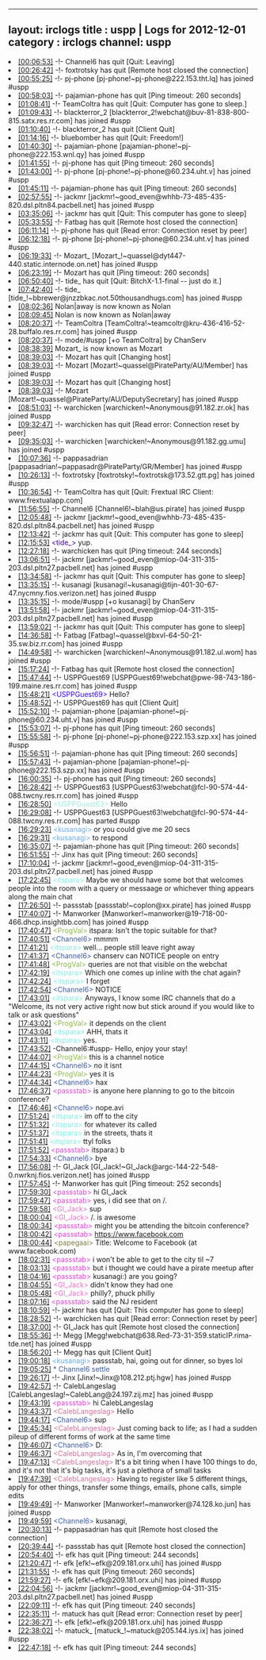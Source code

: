 
---
layout: irclogs
title : uspp | Logs for 2012-12-01
category : irclogs
channel: uspp
---
<li class="logitem"><a href="#00:06:53" name="00:06:53" class="time">[00:06:53]</a> -!- <span class="quit">Channel6</span> has quit [Quit: Leaving] </li>
<li class="logitem"><a href="#00:26:42" name="00:26:42" class="time">[00:26:42]</a> -!- <span class="quit">foxtrotsky</span> has quit [Remote host closed the connection] </li>
<li class="logitem"><a href="#00:55:25" name="00:55:25" class="time">[00:55:25]</a> -!- <span class="join">pj-phone</span> [pj-phone!~pj-phone@222.153.tht.lq] has joined #uspp </li>
<li class="logitem"><a href="#00:58:03" name="00:58:03" class="time">[00:58:03]</a> -!- <span class="quit">pajamian-phone</span> has quit [Ping timeout: 260 seconds] </li>
<li class="logitem"><a href="#01:08:41" name="01:08:41" class="time">[01:08:41]</a> -!- <span class="quit">TeamColtra</span> has quit [Quit: Computer has gone to sleep.] </li>
<li class="logitem"><a href="#01:09:43" name="01:09:43" class="time">[01:09:43]</a> -!- <span class="join">blackterror_2</span> [blackterror_2!webchat@buv-81-838-800-815.satx.res.rr.com] has joined #uspp </li>
<li class="logitem"><a href="#01:10:40" name="01:10:40" class="time">[01:10:40]</a> -!- <span class="quit">blackterror_2</span> has quit [Client Quit] </li>
<li class="logitem"><a href="#01:14:16" name="01:14:16" class="time">[01:14:16]</a> -!- <span class="quit">bluebomber</span> has quit [Quit: Freedom!] </li>
<li class="logitem"><a href="#01:40:30" name="01:40:30" class="time">[01:40:30]</a> -!- <span class="join">pajamian-phone</span> [pajamian-phone!~pj-phone@222.153.wnl.qy] has joined #uspp </li>
<li class="logitem"><a href="#01:41:55" name="01:41:55" class="time">[01:41:55]</a> -!- <span class="quit">pj-phone</span> has quit [Ping timeout: 260 seconds] </li>
<li class="logitem"><a href="#01:43:00" name="01:43:00" class="time">[01:43:00]</a> -!- <span class="join">pj-phone</span> [pj-phone!~pj-phone@60.234.uht.v] has joined #uspp </li>
<li class="logitem"><a href="#01:45:11" name="01:45:11" class="time">[01:45:11]</a> -!- <span class="quit">pajamian-phone</span> has quit [Ping timeout: 260 seconds] </li>
<li class="logitem"><a href="#02:57:55" name="02:57:55" class="time">[02:57:55]</a> -!- <span class="join">jackmr</span> [jackmr!~good_even@whhb-73-485-435-820.dsl.pltn84.pacbell.net] has joined #uspp </li>
<li class="logitem"><a href="#03:35:06" name="03:35:06" class="time">[03:35:06]</a> -!- <span class="quit">jackmr</span> has quit [Quit: This computer has gone to sleep] </li>
<li class="logitem"><a href="#05:33:55" name="05:33:55" class="time">[05:33:55]</a> -!- <span class="quit">Fatbag</span> has quit [Remote host closed the connection] </li>
<li class="logitem"><a href="#06:11:14" name="06:11:14" class="time">[06:11:14]</a> -!- <span class="quit">pj-phone</span> has quit [Read error: Connection reset by peer] </li>
<li class="logitem"><a href="#06:12:18" name="06:12:18" class="time">[06:12:18]</a> -!- <span class="join">pj-phone</span> [pj-phone!~pj-phone@60.234.uht.v] has joined #uspp </li>
<li class="logitem"><a href="#06:19:33" name="06:19:33" class="time">[06:19:33]</a> -!- <span class="join">Mozart_</span> [Mozart_!~quassel@dyt447-440.static.internode.on.net] has joined #uspp </li>
<li class="logitem"><a href="#06:23:19" name="06:23:19" class="time">[06:23:19]</a> -!- <span class="quit">Mozart</span> has quit [Ping timeout: 260 seconds] </li>
<li class="logitem"><a href="#06:50:40" name="06:50:40" class="time">[06:50:40]</a> -!- <span class="quit">tide_</span> has quit [Quit: BitchX-1.1-final -- just do it.] </li>
<li class="logitem"><a href="#07:42:40" name="07:42:40" class="time">[07:42:40]</a> -!- <span class="join">tide_</span> [tide_!~bbrewer@jnzzbkac.not.50thousandhugs.com] has joined #uspp </li>
<li class="logitem"><a href="#08:02:36" name="08:02:36" class="time">[08:02:36]</a> <span class="nick">Nolan|away</span> is now known as <span class="nick">Nolan</span> </li>
<li class="logitem"><a href="#08:09:45" name="08:09:45" class="time">[08:09:45]</a> <span class="nick">Nolan</span> is now known as <span class="nick">Nolan|away</span> </li>
<li class="logitem"><a href="#08:20:37" name="08:20:37" class="time">[08:20:37]</a> -!- <span class="join">TeamColtra</span> [TeamColtra!~teamcoltr@kru-436-416-52-28.buffalo.res.rr.com] has joined #uspp </li>
<li class="logitem"><a href="#08:20:37" name="08:20:37" class="time">[08:20:37]</a> -!- mode/<span class="mode">#uspp</span> [+o TeamColtra] by ChanServ </li>
<li class="logitem"><a href="#08:38:39" name="08:38:39" class="time">[08:38:39]</a> <span class="nick">Mozart_</span> is now known as <span class="nick">Mozart</span> </li>
<li class="logitem"><a href="#08:39:03" name="08:39:03" class="time">[08:39:03]</a> -!- <span class="quit">Mozart</span> has quit [Changing host] </li>
<li class="logitem"><a href="#08:39:03" name="08:39:03" class="time">[08:39:03]</a> -!- <span class="join">Mozart</span> [Mozart!~quassel@PirateParty/AU/Member] has joined #uspp </li>
<li class="logitem"><a href="#08:39:03" name="08:39:03" class="time">[08:39:03]</a> -!- <span class="quit">Mozart</span> has quit [Changing host] </li>
<li class="logitem"><a href="#08:39:03" name="08:39:03" class="time">[08:39:03]</a> -!- <span class="join">Mozart</span> [Mozart!~quassel@PirateParty/AU/DeputySecretary] has joined #uspp </li>
<li class="logitem"><a href="#08:51:03" name="08:51:03" class="time">[08:51:03]</a> -!- <span class="join">warchicken</span> [warchicken!~Anonymous@91.182.zr.ok] has joined #uspp </li>
<li class="logitem"><a href="#09:32:47" name="09:32:47" class="time">[09:32:47]</a> -!- <span class="quit">warchicken</span> has quit [Read error: Connection reset by peer] </li>
<li class="logitem"><a href="#09:35:03" name="09:35:03" class="time">[09:35:03]</a> -!- <span class="join">warchicken</span> [warchicken!~Anonymous@91.182.gg.umu] has joined #uspp </li>
<li class="logitem"><a href="#10:07:36" name="10:07:36" class="time">[10:07:36]</a> -!- <span class="join">pappasadrian</span> [pappasadrian!~pappasadr@PirateParty/GR/Member] has joined #uspp </li>
<li class="logitem"><a href="#10:26:13" name="10:26:13" class="time">[10:26:13]</a> -!- <span class="join">foxtrotsky</span> [foxtrotsky!~foxtrotsk@173.52.gtt.pg] has joined #uspp </li>
<li class="logitem"><a href="#10:36:54" name="10:36:54" class="time">[10:36:54]</a> -!- <span class="quit">TeamColtra</span> has quit [Quit: Frextual IRC Client: www.frextualapp.com] </li>
<li class="logitem"><a href="#11:56:55" name="11:56:55" class="time">[11:56:55]</a> -!- <span class="join">Channel6</span> [Channel6!~blah@us.pirate] has joined #uspp </li>
<li class="logitem"><a href="#12:05:48" name="12:05:48" class="time">[12:05:48]</a> -!- <span class="join">jackmr</span> [jackmr!~good_even@whhb-73-485-435-820.dsl.pltn84.pacbell.net] has joined #uspp </li>
<li class="logitem"><a href="#12:13:42" name="12:13:42" class="time">[12:13:42]</a> -!- <span class="quit">jackmr</span> has quit [Quit: This computer has gone to sleep] </li>
<li class="logitem"><a href="#12:15:53" name="12:15:53" class="time">[12:15:53]</a> <span class="person" style="color:#42078b">&lt;tide_&gt;</span> yup. </li>
<li class="logitem"><a href="#12:27:18" name="12:27:18" class="time">[12:27:18]</a> -!- <span class="quit">warchicken</span> has quit [Ping timeout: 244 seconds] </li>
<li class="logitem"><a href="#13:06:51" name="13:06:51" class="time">[13:06:51]</a> -!- <span class="join">jackmr</span> [jackmr!~good_even@miop-04-311-315-203.dsl.pltn27.pacbell.net] has joined #uspp </li>
<li class="logitem"><a href="#13:34:58" name="13:34:58" class="time">[13:34:58]</a> -!- <span class="quit">jackmr</span> has quit [Quit: This computer has gone to sleep] </li>
<li class="logitem"><a href="#13:35:15" name="13:35:15" class="time">[13:35:15]</a> -!- <span class="join">kusanagi</span> [kusanagi!~kusanagi@tijn-401-30-67-47.nycmny.fios.verizon.net] has joined #uspp </li>
<li class="logitem"><a href="#13:35:15" name="13:35:15" class="time">[13:35:15]</a> -!- mode/<span class="mode">#uspp</span> [+o kusanagi] by ChanServ </li>
<li class="logitem"><a href="#13:51:58" name="13:51:58" class="time">[13:51:58]</a> -!- <span class="join">jackmr</span> [jackmr!~good_even@miop-04-311-315-203.dsl.pltn27.pacbell.net] has joined #uspp </li>
<li class="logitem"><a href="#13:59:02" name="13:59:02" class="time">[13:59:02]</a> -!- <span class="quit">jackmr</span> has quit [Quit: This computer has gone to sleep] </li>
<li class="logitem"><a href="#14:36:58" name="14:36:58" class="time">[14:36:58]</a> -!- <span class="join">Fatbag</span> [Fatbag!~quassel@bxvl-64-50-21-35.sw.biz.rr.com] has joined #uspp </li>
<li class="logitem"><a href="#14:49:58" name="14:49:58" class="time">[14:49:58]</a> -!- <span class="join">warchicken</span> [warchicken!~Anonymous@91.182.ul.wom] has joined #uspp </li>
<li class="logitem"><a href="#15:17:24" name="15:17:24" class="time">[15:17:24]</a> -!- <span class="quit">Fatbag</span> has quit [Remote host closed the connection] </li>
<li class="logitem"><a href="#15:47:44" name="15:47:44" class="time">[15:47:44]</a> -!- <span class="join">USPPGuest69</span> [USPPGuest69!webchat@pwe-98-743-186-199.maine.res.rr.com] has joined #uspp </li>
<li class="logitem"><a href="#15:48:21" name="15:48:21" class="time">[15:48:21]</a> <span class="person" style="color:#3a07ec">&lt;USPPGuest69&gt;</span> Hello? </li>
<li class="logitem"><a href="#15:48:52" name="15:48:52" class="time">[15:48:52]</a> -!- <span class="quit">USPPGuest69</span> has quit [Client Quit] </li>
<li class="logitem"><a href="#15:52:10" name="15:52:10" class="time">[15:52:10]</a> -!- <span class="join">pajamian-phone</span> [pajamian-phone!~pj-phone@60.234.uht.v] has joined #uspp </li>
<li class="logitem"><a href="#15:53:07" name="15:53:07" class="time">[15:53:07]</a> -!- <span class="quit">pj-phone</span> has quit [Ping timeout: 260 seconds] </li>
<li class="logitem"><a href="#15:55:58" name="15:55:58" class="time">[15:55:58]</a> -!- <span class="join">pj-phone</span> [pj-phone!~pj-phone@222.153.szp.xx] has joined #uspp </li>
<li class="logitem"><a href="#15:56:51" name="15:56:51" class="time">[15:56:51]</a> -!- <span class="quit">pajamian-phone</span> has quit [Ping timeout: 260 seconds] </li>
<li class="logitem"><a href="#15:57:43" name="15:57:43" class="time">[15:57:43]</a> -!- <span class="join">pajamian-phone</span> [pajamian-phone!~pj-phone@222.153.szp.xx] has joined #uspp </li>
<li class="logitem"><a href="#16:00:35" name="16:00:35" class="time">[16:00:35]</a> -!- <span class="quit">pj-phone</span> has quit [Ping timeout: 260 seconds] </li>
<li class="logitem"><a href="#16:28:42" name="16:28:42" class="time">[16:28:42]</a> -!- <span class="join">USPPGuest63</span> [USPPGuest63!webchat@fcl-90-574-44-088.twcny.res.rr.com] has joined #uspp </li>
<li class="logitem"><a href="#16:28:50" name="16:28:50" class="time">[16:28:50]</a> <span class="person" style="color:#9eebde">&lt;USPPGuest63&gt;</span> Hello </li>
<li class="logitem"><a href="#16:29:08" name="16:29:08" class="time">[16:29:08]</a> -!- <span class="part">USPPGuest63</span> [USPPGuest63!webchat@fcl-90-574-44-088.twcny.res.rr.com] has parted #uspp </li>
<li class="logitem"><a href="#16:29:23" name="16:29:23" class="time">[16:29:23]</a> <span class="person" style="color:#6aace3">&lt;kusanagi&gt;</span> or you could give me 20 secs </li>
<li class="logitem"><a href="#16:29:31" name="16:29:31" class="time">[16:29:31]</a> <span class="person" style="color:#6aace3">&lt;kusanagi&gt;</span> to respond </li>
<li class="logitem"><a href="#16:35:07" name="16:35:07" class="time">[16:35:07]</a> -!- <span class="quit">pajamian-phone</span> has quit [Ping timeout: 260 seconds] </li>
<li class="logitem"><a href="#16:51:55" name="16:51:55" class="time">[16:51:55]</a> -!- <span class="quit">Jinx</span> has quit [Ping timeout: 260 seconds] </li>
<li class="logitem"><a href="#17:10:04" name="17:10:04" class="time">[17:10:04]</a> -!- <span class="join">jackmr</span> [jackmr!~good_even@miop-04-311-315-203.dsl.pltn27.pacbell.net] has joined #uspp </li>
<li class="logitem"><a href="#17:22:45" name="17:22:45" class="time">[17:22:45]</a> <span class="person" style="color:#7deee6">&lt;itspara&gt;</span> Maybe we should have some bot that welcomes people into the room with a query or messaage or whichever thing appears along the main chat </li>
<li class="logitem"><a href="#17:26:50" name="17:26:50" class="time">[17:26:50]</a> -!- <span class="join">passstab</span> [passstab!~coplon@xx.pirate] has joined #uspp </li>
<li class="logitem"><a href="#17:40:07" name="17:40:07" class="time">[17:40:07]</a> -!- <span class="join">Manworker</span> [Manworker!~manworker@19-718-00-466.dhcp.insightbb.com] has joined #uspp </li>
<li class="logitem"><a href="#17:40:47" name="17:40:47" class="time">[17:40:47]</a> <span class="person" style="color:#8dba43">&lt;ProgVal&gt;</span> itspara: Isn't the topic suitable for that? </li>
<li class="logitem"><a href="#17:40:51" name="17:40:51" class="time">[17:40:51]</a> <span class="person" style="color:#3d5ba0">&lt;Channel6&gt;</span> mmmm </li>
<li class="logitem"><a href="#17:41:21" name="17:41:21" class="time">[17:41:21]</a> <span class="person" style="color:#7deee6">&lt;itspara&gt;</span> well... people still leave right away </li>
<li class="logitem"><a href="#17:41:37" name="17:41:37" class="time">[17:41:37]</a> <span class="person" style="color:#3d5ba0">&lt;Channel6&gt;</span> chanserv can NOTICE  people on entry </li>
<li class="logitem"><a href="#17:41:48" name="17:41:48" class="time">[17:41:48]</a> <span class="person" style="color:#8dba43">&lt;ProgVal&gt;</span> queries are not that visible on the webchat </li>
<li class="logitem"><a href="#17:42:19" name="17:42:19" class="time">[17:42:19]</a> <span class="person" style="color:#7deee6">&lt;itspara&gt;</span> Which one comes up inline with the chat again? </li>
<li class="logitem"><a href="#17:42:24" name="17:42:24" class="time">[17:42:24]</a> <span class="person" style="color:#7deee6">&lt;itspara&gt;</span> I forget </li>
<li class="logitem"><a href="#17:42:54" name="17:42:54" class="time">[17:42:54]</a> <span class="person" style="color:#3d5ba0">&lt;Channel6&gt;</span> NOTICE </li>
<li class="logitem"><a href="#17:43:01" name="17:43:01" class="time">[17:43:01]</a> <span class="person" style="color:#7deee6">&lt;itspara&gt;</span> Anyways, I know some IRC channels that do a "Welcome, its not very active right now but stick around if you would like to talk or ask questions" </li>
<li class="logitem"><a href="#17:43:02" name="17:43:02" class="time">[17:43:02]</a> <span class="person" style="color:#8dba43">&lt;ProgVal&gt;</span> it depends on the client </li>
<li class="logitem"><a href="#17:43:04" name="17:43:04" class="time">[17:43:04]</a> <span class="person" style="color:#7deee6">&lt;itspara&gt;</span> AHH, thats it </li>
<li class="logitem"><a href="#17:43:11" name="17:43:11" class="time">[17:43:11]</a> <span class="person" style="color:#7deee6">&lt;itspara&gt;</span> yes. </li>
<li class="logitem"><a href="#17:43:52" name="17:43:52" class="time">[17:43:52]</a> <span class="notice">-Channel6:#uspp-</span> Hello, enjoy your stay! </li>
<li class="logitem"><a href="#17:44:07" name="17:44:07" class="time">[17:44:07]</a> <span class="person" style="color:#8dba43">&lt;ProgVal&gt;</span> this is a channel notice </li>
<li class="logitem"><a href="#17:44:15" name="17:44:15" class="time">[17:44:15]</a> <span class="person" style="color:#3d5ba0">&lt;Channel6&gt;</span> no it isnt </li>
<li class="logitem"><a href="#17:44:23" name="17:44:23" class="time">[17:44:23]</a> <span class="person" style="color:#8dba43">&lt;ProgVal&gt;</span> yes it is </li>
<li class="logitem"><a href="#17:44:34" name="17:44:34" class="time">[17:44:34]</a> <span class="person" style="color:#3d5ba0">&lt;Channel6&gt;</span> hax </li>
<li class="logitem"><a href="#17:46:37" name="17:46:37" class="time">[17:46:37]</a> <span class="person" style="color:#dc45d1">&lt;passstab&gt;</span> is anyone here planning to go to the bitcoin conference? </li>
<li class="logitem"><a href="#17:46:46" name="17:46:46" class="time">[17:46:46]</a> <span class="person" style="color:#3d5ba0">&lt;Channel6&gt;</span> nope.avi </li>
<li class="logitem"><a href="#17:51:24" name="17:51:24" class="time">[17:51:24]</a> <span class="person" style="color:#7deee6">&lt;itspara&gt;</span> im off to the city </li>
<li class="logitem"><a href="#17:51:32" name="17:51:32" class="time">[17:51:32]</a> <span class="person" style="color:#7deee6">&lt;itspara&gt;</span> for whatever its called </li>
<li class="logitem"><a href="#17:51:37" name="17:51:37" class="time">[17:51:37]</a> <span class="person" style="color:#7deee6">&lt;itspara&gt;</span> in the streets, thats it </li>
<li class="logitem"><a href="#17:51:41" name="17:51:41" class="time">[17:51:41]</a> <span class="person" style="color:#7deee6">&lt;itspara&gt;</span> ttyl folks </li>
<li class="logitem"><a href="#17:51:52" name="17:51:52" class="time">[17:51:52]</a> <span class="person" style="color:#dc45d1">&lt;passstab&gt;</span> itspara:) b </li>
<li class="logitem"><a href="#17:54:33" name="17:54:33" class="time">[17:54:33]</a> <span class="person" style="color:#3d5ba0">&lt;Channel6&gt;</span> bye </li>
<li class="logitem"><a href="#17:56:08" name="17:56:08" class="time">[17:56:08]</a> -!- <span class="join">GI_Jack</span> [GI_Jack!~GI_Jack@argc-144-22-548-0.nwrknj.fios.verizon.net] has joined #uspp </li>
<li class="logitem"><a href="#17:57:45" name="17:57:45" class="time">[17:57:45]</a> -!- <span class="quit">Manworker</span> has quit [Ping timeout: 252 seconds] </li>
<li class="logitem"><a href="#17:59:30" name="17:59:30" class="time">[17:59:30]</a> <span class="person" style="color:#dc45d1">&lt;passstab&gt;</span> hi GI_Jack  </li>
<li class="logitem"><a href="#17:59:47" name="17:59:47" class="time">[17:59:47]</a> <span class="person" style="color:#dc45d1">&lt;passstab&gt;</span> yes, i did see that on /. </li>
<li class="logitem"><a href="#17:59:58" name="17:59:58" class="time">[17:59:58]</a> <span class="person" style="color:#e573c6">&lt;GI_Jack&gt;</span> sup </li>
<li class="logitem"><a href="#18:00:04" name="18:00:04" class="time">[18:00:04]</a> <span class="person" style="color:#e573c6">&lt;GI_Jack&gt;</span>  /. is awesome </li>
<li class="logitem"><a href="#18:00:34" name="18:00:34" class="time">[18:00:34]</a> <span class="person" style="color:#dc45d1">&lt;passstab&gt;</span> might you be attending the bitcoin conference? </li>
<li class="logitem"><a href="#18:00:42" name="18:00:42" class="time">[18:00:42]</a> <span class="person" style="color:#dc45d1">&lt;passstab&gt;</span> <a href="https://www.facebook.com/events/293544877431147/" target="_blank">https://www.facebook.com</a> </li>
<li class="logitem"><a href="#18:00:44" name="18:00:44" class="time">[18:00:44]</a> <span class="person" style="color:#817e41">&lt;papegaai&gt;</span> Title: Welcome to Facebook (at www.facebook.com) </li>
<li class="logitem"><a href="#18:02:31" name="18:02:31" class="time">[18:02:31]</a> <span class="person" style="color:#dc45d1">&lt;passstab&gt;</span> i won't be able to get to the city til ~7 </li>
<li class="logitem"><a href="#18:03:13" name="18:03:13" class="time">[18:03:13]</a> <span class="person" style="color:#dc45d1">&lt;passstab&gt;</span> but i thought we could have a pirate meetup after </li>
<li class="logitem"><a href="#18:04:16" name="18:04:16" class="time">[18:04:16]</a> <span class="person" style="color:#dc45d1">&lt;passstab&gt;</span> kusanagi:) are you going? </li>
<li class="logitem"><a href="#18:04:55" name="18:04:55" class="time">[18:04:55]</a> <span class="person" style="color:#e573c6">&lt;GI_Jack&gt;</span> didn't know they had one </li>
<li class="logitem"><a href="#18:05:48" name="18:05:48" class="time">[18:05:48]</a> <span class="person" style="color:#e573c6">&lt;GI_Jack&gt;</span> philly?, phuck philly </li>
<li class="logitem"><a href="#18:07:16" name="18:07:16" class="time">[18:07:16]</a> <span class="person" style="color:#dc45d1">&lt;passstab&gt;</span> said the NJ resident </li>
<li class="logitem"><a href="#18:10:59" name="18:10:59" class="time">[18:10:59]</a> -!- <span class="quit">jackmr</span> has quit [Quit: This computer has gone to sleep] </li>
<li class="logitem"><a href="#18:28:52" name="18:28:52" class="time">[18:28:52]</a> -!- <span class="quit">warchicken</span> has quit [Read error: Connection reset by peer] </li>
<li class="logitem"><a href="#18:37:00" name="18:37:00" class="time">[18:37:00]</a> -!- <span class="quit">GI_Jack</span> has quit [Remote host closed the connection] </li>
<li class="logitem"><a href="#18:55:36" name="18:55:36" class="time">[18:55:36]</a> -!- <span class="join">Megg</span> [Megg!webchat@638.Red-73-31-359.staticIP.rima-tde.net] has joined #uspp </li>
<li class="logitem"><a href="#18:56:20" name="18:56:20" class="time">[18:56:20]</a> -!- <span class="quit">Megg</span> has quit [Client Quit] </li>
<li class="logitem"><a href="#19:00:18" name="19:00:18" class="time">[19:00:18]</a> <span class="person" style="color:#6aace3">&lt;kusanagi&gt;</span> passstab, hai, going out for dinner, so byes lol </li>
<li class="logitem"><a href="#19:05:25" name="19:05:25" class="time">[19:05:25]</a> <span class="person" style="color:#3d5ba0">* Channel6 settle</span> </li>
<li class="logitem"><a href="#19:26:17" name="19:26:17" class="time">[19:26:17]</a> -!- <span class="join">Jinx</span> [Jinx!~Jinx@108.212.ptj.hgw] has joined #uspp </li>
<li class="logitem"><a href="#19:42:57" name="19:42:57" class="time">[19:42:57]</a> -!- <span class="join">CalebLangeslag</span> [CalebLangeslag!~CalebLang@24.197.zij.mz] has joined #uspp </li>
<li class="logitem"><a href="#19:43:19" name="19:43:19" class="time">[19:43:19]</a> <span class="person" style="color:#dc45d1">&lt;passstab&gt;</span> hi CalebLangeslag  </li>
<li class="logitem"><a href="#19:43:37" name="19:43:37" class="time">[19:43:37]</a> <span class="person" style="color:#cc749c">&lt;CalebLangeslag&gt;</span> Hello </li>
<li class="logitem"><a href="#19:44:17" name="19:44:17" class="time">[19:44:17]</a> <span class="person" style="color:#3d5ba0">&lt;Channel6&gt;</span> sup </li>
<li class="logitem"><a href="#19:45:34" name="19:45:34" class="time">[19:45:34]</a> <span class="person" style="color:#cc749c">&lt;CalebLangeslag&gt;</span> Just coming back to life; as I had a sudden pileup of different forms of work at the same time </li>
<li class="logitem"><a href="#19:46:07" name="19:46:07" class="time">[19:46:07]</a> <span class="person" style="color:#3d5ba0">&lt;Channel6&gt;</span> D: </li>
<li class="logitem"><a href="#19:46:37" name="19:46:37" class="time">[19:46:37]</a> <span class="person" style="color:#cc749c">&lt;CalebLangeslag&gt;</span> As in, I'm overcoming that </li>
<li class="logitem"><a href="#19:47:13" name="19:47:13" class="time">[19:47:13]</a> <span class="person" style="color:#cc749c">&lt;CalebLangeslag&gt;</span> It's a bit tiring when I have 100 things to do, and it's not that it's big tasks, it's just a plethora of small tasks </li>
<li class="logitem"><a href="#19:47:39" name="19:47:39" class="time">[19:47:39]</a> <span class="person" style="color:#cc749c">&lt;CalebLangeslag&gt;</span> Having to register like 5 different things, apply for other things, transfer some things, emails, phone calls, simple edits </li>
<li class="logitem"><a href="#19:49:49" name="19:49:49" class="time">[19:49:49]</a> -!- <span class="join">Manworker</span> [Manworker!~manworker@74.128.ko.jun] has joined #uspp </li>
<li class="logitem"><a href="#19:49:59" name="19:49:59" class="time">[19:49:59]</a> <span class="person" style="color:#3d5ba0">&lt;Channel6&gt;</span> kusanagi,  </li>
<li class="logitem"><a href="#20:30:13" name="20:30:13" class="time">[20:30:13]</a> -!- <span class="quit">pappasadrian</span> has quit [Remote host closed the connection] </li>
<li class="logitem"><a href="#20:39:44" name="20:39:44" class="time">[20:39:44]</a> -!- <span class="quit">passstab</span> has quit [Remote host closed the connection] </li>
<li class="logitem"><a href="#20:54:40" name="20:54:40" class="time">[20:54:40]</a> -!- <span class="quit">efk</span> has quit [Ping timeout: 244 seconds] </li>
<li class="logitem"><a href="#21:20:47" name="21:20:47" class="time">[21:20:47]</a> -!- <span class="join">efk</span> [efk!~efk@209.181.orx.uhi] has joined #uspp </li>
<li class="logitem"><a href="#21:31:55" name="21:31:55" class="time">[21:31:55]</a> -!- <span class="quit">efk</span> has quit [Ping timeout: 260 seconds] </li>
<li class="logitem"><a href="#21:59:27" name="21:59:27" class="time">[21:59:27]</a> -!- <span class="join">efk</span> [efk!~efk@209.181.orx.uhi] has joined #uspp </li>
<li class="logitem"><a href="#22:04:56" name="22:04:56" class="time">[22:04:56]</a> -!- <span class="join">jackmr</span> [jackmr!~good_even@miop-04-311-315-203.dsl.pltn27.pacbell.net] has joined #uspp </li>
<li class="logitem"><a href="#22:09:11" name="22:09:11" class="time">[22:09:11]</a> -!- <span class="quit">efk</span> has quit [Ping timeout: 240 seconds] </li>
<li class="logitem"><a href="#22:35:11" name="22:35:11" class="time">[22:35:11]</a> -!- <span class="quit">matuck</span> has quit [Read error: Connection reset by peer] </li>
<li class="logitem"><a href="#22:36:27" name="22:36:27" class="time">[22:36:27]</a> -!- <span class="join">efk</span> [efk!~efk@209.181.orx.uhi] has joined #uspp </li>
<li class="logitem"><a href="#22:38:02" name="22:38:02" class="time">[22:38:02]</a> -!- <span class="join">matuck_</span> [matuck_!~matuck@205.144.iys.ix] has joined #uspp </li>
<li class="logitem"><a href="#22:47:18" name="22:47:18" class="time">[22:47:18]</a> -!- <span class="quit">efk</span> has quit [Ping timeout: 244 seconds] </li>


